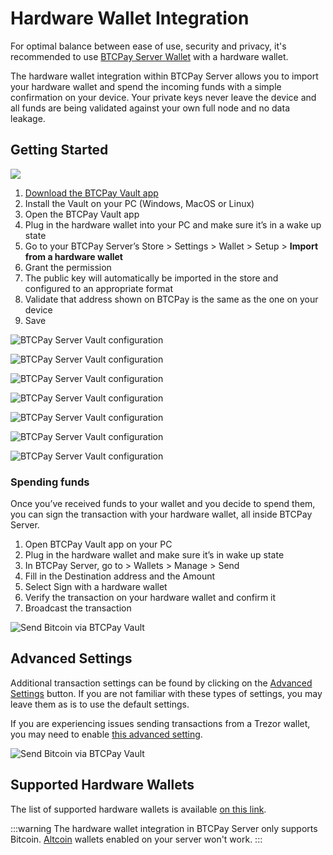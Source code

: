 # Hardware Wallet Integration

For optimal balance between ease of use, security and privacy, it's recommended to use [BTCPay Server Wallet](Wallet.md) with a hardware wallet.

The hardware wallet integration within BTCPay Server allows you to import your hardware wallet and spend the incoming funds with a simple confirmation on your device. Your private keys never leave the device and all funds are being validated against your own full node and no data leakage.

## Getting Started

[![](https://img.youtube.com/vi/hh_cm8MKl2g/mqdefault.jpg)](https://www.youtube.com/watch?v=hh_cm8MKl2g)

1. [Download the BTCPay Vault app](https://github.com/btcpayserver/BTCPayServer.Vault/releases)
2. Install the Vault on your PC (Windows, MacOS or Linux)
3. Open the BTCPay Vault app
4. Plug in the hardware wallet into your PC and make sure it’s in a wake up state
5. Go to your BTCPay Server’s Store > Settings > Wallet > Setup > **Import from a hardware wallet**
6. Grant the permission
7. The public key will automatically be imported in the store and configured to an appropriate format
8. Validate that address shown on BTCPay is the same as the one on your device
9. Save

![BTCPay Server Vault configuration](./img/BTCPayVaultStoreSetup1.png "BTCPay Server Vault configuration")

![BTCPay Server Vault configuration](./img/BTCPayVaultStoreSetup2.png "BTCPay Server Vault configuration")

![BTCPay Server Vault configuration](./img/BTCPayVaultStoreSetup3.png "BTCPay Server Vault configuration")

![BTCPay Server Vault configuration](./img/BTCPayVaultStoreSetup4.png "BTCPay Server Vault configuration")

![BTCPay Server Vault configuration](./img/BTCPayVaultStoreSetup5.png "BTCPay Server Vault configuration")

![BTCPay Server Vault configuration](./img/BTCPayVaultStoreSetup6.png "BTCPay Server Vault configuration")

![BTCPay Server Vault configuration](./img/BTCPayVaultStoreSetup7.png "BTCPay Server Vault configuration")

### Spending funds

Once you’ve received funds to your wallet and you decide to spend them, you can sign the transaction with your hardware wallet, all inside BTCPay Server.

1. Open BTCPay Vault app on your PC
2. Plug in the hardware wallet and make sure it’s in wake up state
3. In BTCPay Server, go to > Wallets > Manage > Send
4. Fill in the Destination address and the Amount
5. Select Sign with a hardware wallet
6. Verify the transaction on your hardware wallet and confirm it
7. Broadcast the transaction

![Send Bitcoin via BTCPay Vault](./img/BTCPayVaultWalletSend1.png "Send Bitcoin via BTCPay Vault")

## Advanced Settings

Additional transaction settings can be found by clicking on the [Advanced Settings](Wallet.md#advanced-settings) button. If you are not familiar with these types of settings, you may leave them as is to use the default settings.

If you are experiencing issues sending transactions from a Trezor wallet, you may need to enable [this advanced setting](FAQ/FAQ-Wallet.md#why-is-sending-a-transaction-using-trezor-failing).

![Send Bitcoin via BTCPay Vault](./img/BTCPayVaultWalletSend2.png "Send Bitcoin via BTCPay Vault")

## Supported Hardware Wallets

The list of supported hardware wallets is available [on this link](https://github.com/bitcoin-core/HWI#device-support).

:::warning
The hardware wallet integration in BTCPay Server only supports Bitcoin. [Altcoin](Altcoins.md) wallets enabled on your server won't work.
:::
